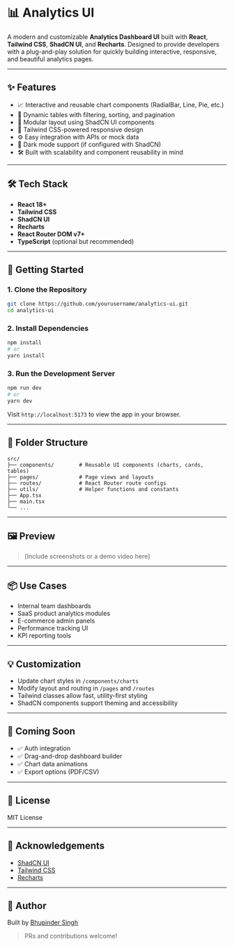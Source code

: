 
# 📊 Analytics UI

A modern and customizable **Analytics Dashboard UI** built with **React**, **Tailwind CSS**, **ShadCN UI**, and **Recharts**. Designed to provide developers with a plug-and-play solution for quickly building interactive, responsive, and beautiful analytics pages.

---

## ✨ Features

- 📈 Interactive and reusable chart components (RadialBar, Line, Pie, etc.)
- 🧾 Dynamic tables with filtering, sorting, and pagination
- 🧩 Modular layout using ShadCN UI components
- 🎨 Tailwind CSS-powered responsive design
- ⚙️ Easy integration with APIs or mock data
- 🌙 Dark mode support (if configured with ShadCN)
- 🛠 Built with scalability and component reusability in mind

---

## 🛠 Tech Stack

- **React 18+**
- **Tailwind CSS**
- **ShadCN UI**
- **Recharts**
- **React Router DOM v7+**
- **TypeScript** (optional but recommended)

---

## 🚀 Getting Started

### 1. Clone the Repository

```bash
git clone https://github.com/yourusername/analytics-ui.git
cd analytics-ui
```

### 2. Install Dependencies

```bash
npm install
# or
yarn install
```

### 3. Run the Development Server

```bash
npm run dev
# or
yarn dev
```

Visit `http://localhost:5173` to view the app in your browser.

---

## 📁 Folder Structure

```
src/
├── components/        # Reusable UI components (charts, cards, tables)
├── pages/             # Page views and layouts
├── routes/            # React Router route configs
├── utils/             # Helper functions and constants
├── App.tsx
├── main.tsx
└── ...
```

---

## 🖼 Preview

> [Include screenshots or a demo video here]

---

## 📦 Use Cases

- Internal team dashboards
- SaaS product analytics modules
- E-commerce admin panels
- Performance tracking UI
- KPI reporting tools

---

## 💡 Customization

- Update chart styles in `/components/charts`
- Modify layout and routing in `/pages` and `/routes`
- Tailwind classes allow fast, utility-first styling
- ShadCN components support theming and accessibility

---

## 🧪 Coming Soon

- ✅ Auth integration
- ✅ Drag-and-drop dashboard builder
- ✅ Chart data animations
- ✅ Export options (PDF/CSV)

---

## 📄 License

MIT License

---

## 🙌 Acknowledgements

- [ShadCN UI](https://ui.shadcn.com)
- [Tailwind CSS](https://tailwindcss.com/)
- [Recharts](https://recharts.org/)

---

## 🧠 Author

Built by [Bhupinder Singh](https://github.com/mrchepe09)

> PRs and contributions welcome!
